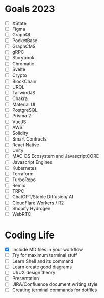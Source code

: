 # Goals 2023
- [ ] XState
- [ ] Figma
- [ ] GraphQL
- [ ] PocketBase
- [ ] GraphCMS
- [ ] gRPC
- [ ] Storybook
- [ ] Chromatic
- [ ] Svelte
- [ ] Crypto
- [ ] BlockChain
- [ ] URQL
- [ ] TailwindJS
- [ ] Chakra
- [ ] Material UI
- [ ] PostgreSQL
- [ ] Prisma 2
- [ ] VueJS
- [ ] AWS
- [ ] Solidity
- [ ] Smart Contracts
- [ ] React Native
- [ ] Unity
- [ ] MAC OS Ecosystem and JavascriptCORE
- [ ] Javascript Engines
- [ ] Kubernetes
- [ ] Terraform
- [ ] TurboRepo
- [ ] Remix
- [ ] TRPC
- [ ] ChatGPT/Stable Diffusion/ AI
- [ ] CloudFlare Workers / R2
- [ ] Shopify Hydrogen
- [ ] WebRTC

# Coding Life
- [x]  Include MD files in your workflow
- [ ]  Try for maximum terminal stuff
- [ ]  Learn Shell and its command
- [ ]  Learn create good diagrams 
- [ ]  UI/UX design theory
- [ ]  Presentation
- [ ]  JIRA/Confluence document writing style
-	[ ]	 Creating terminal commands for dotfiles